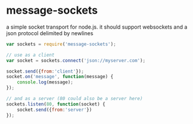 # message-sockets

a simple socket transport for node.js. it should support websockets and a json protocol delimited by newlines

``` js
var sockets = require('message-sockets');

// use as a client
var socket = sockets.connect('json://myserver.com');

socket.send({from:'client'});
socket.on('message', function(message) {
	console.log(message);
});

// and as a server (80 could also be a server here)
sockets.listen(80, function(socket) {
	socket.send({from:'server'})
});

```